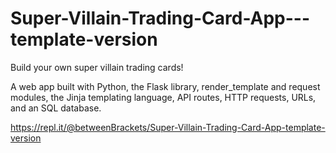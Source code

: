 # Super-Villain-Trading-Card-App---template-version

Build your own super villain trading cards!

A web app built with Python, the Flask library, render_template and request modules, the Jinja templating language, API routes, HTTP requests, URLs, and an SQL database.

https://repl.it/@betweenBrackets/Super-Villain-Trading-Card-App-template-version
